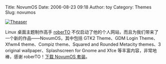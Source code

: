 Title: NovumOS
Date: 2006-08-23 09:18
Author: toy
Category: Themes
Slug: novumos

[![Theaser](http://i.linuxtoy.org/i/Theaser_s.jpg)](http://i.linuxtoy.org/i/Theaser.jpg)

Linux 桌面主题制作高手 [roberTO](http://www.roberto-studios.hu)
不仅启动了他的个人网站，而且为我们带来了一个新的作品——NovumOS，其中包括
GTK2 Theme、GDM Login Theme、Xfwm4 theme、Compiz theme、Squared and
Rounded Metacity themes、3 original wallpaper、Splashscreen for Gnome
and Xfce 等丰富内容，非常地棒，感谢 roberTO！[下载 NovumOS
套装](http://www.roberto-studios.hu/Files/NovumOS/NovumOS-Suite.tar.gz)。
